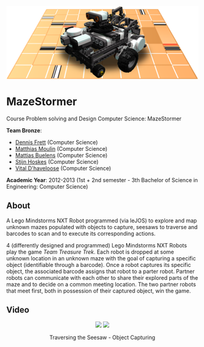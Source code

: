 <p align="center"><img src="res/MazeStormer.png"></p>

# MazeStormer

Course Problem solving and Design Computer Science: MazeStormer

**Team Bronze**:
* [Dennis Frett](https://github.com/dennis-frett) (Computer Science)
* [Matthias Moulin](https://github.com/matt77hias) (Computer Science)
* [Mattias Buelens](http://github.com/MattiasBuelens) (Computer Science)
* [Stijn Hoskes](https://github.com/stijnhoskens) (Computer Science)
* [Vital D'haveloose](http://github.com/vital-dhaveloose) (Computer Science)

**Academic Year**: 2012-2013 (1st + 2nd semester - 3th Bachelor of Science in Engineering: Computer Science)

## About
A Lego Mindstorms NXT Robot programmed (via leJOS) to explore and map unknown mazes populated with objects to capture, seesaws to traverse and barcodes to scan and to execute its corresponding actions.

4 (differently designed and programmed) Lego Mindstorms NXT Robots play the game *Team Treasure Trek*. Each robot is dropped at some unknown location in an unknown maze with the goal of capturing a specific object (identifiable through a barcode). Once a robot captures its specific object, the associated barcode assigns that robot to a parter robot. Partner robots can communicate with each other to share their explored parts of the maze and to decide on a common meeting location. The two partner robots that meet first, both in possession of their captured object, win the game.

## Video

<p align="center">
<a href="https://www.youtube.com/watch?v=PkklxX5FeSE?autoplay=1" title="Traversing the Seesaw">
<img src="http://img.youtube.com/vi/PkklxX5FeSE/0.jpg" width="430"></a>
<a href="https://www.youtube.com/watch?v=WiFAeo-Ifsk?autoplay=1" title="Object Capturing">
<img src="http://img.youtube.com/vi/WiFAeo-Ifsk/0.jpg" width="430"></a></p>

<p align="center">Traversing the Seesaw - Object Capturing</p>
